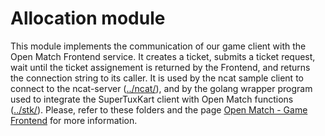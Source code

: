 # Allocation module

This module implements  the communication of our game client with the Open Match Frontend service. It creates a ticket, submits a ticket request, wait until the ticket assignement is returned by the Frontend, and returns the connection string to its caller. It is used by the ncat sample client to connect to the ncat-server ([../ncat/](../ncat/)), and by the golang wrapper program used to integrate the SuperTuxKart client with Open Match functions ([../stk/](../stk/)). Please, refer to these folders and the page [Open Match - Game Frontend](https://open-match.dev/site/docs/guides/matchmaker/frontend/) for more information.